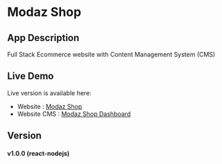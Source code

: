 # Modaz Shop

## App Description

Full Stack Ecommerce website with Content Management System (CMS)

## Live Demo

Live version is available here:

- Website :
  [Modaz Shop](https://modaz-shop.herokuapp.com)
- Website CMS :
  [Modaz Shop Dashboard](https://modaz-shop.herokuapp.com/admin/dashboard)

## Version

#### v1.0.0 (react-nodejs)
